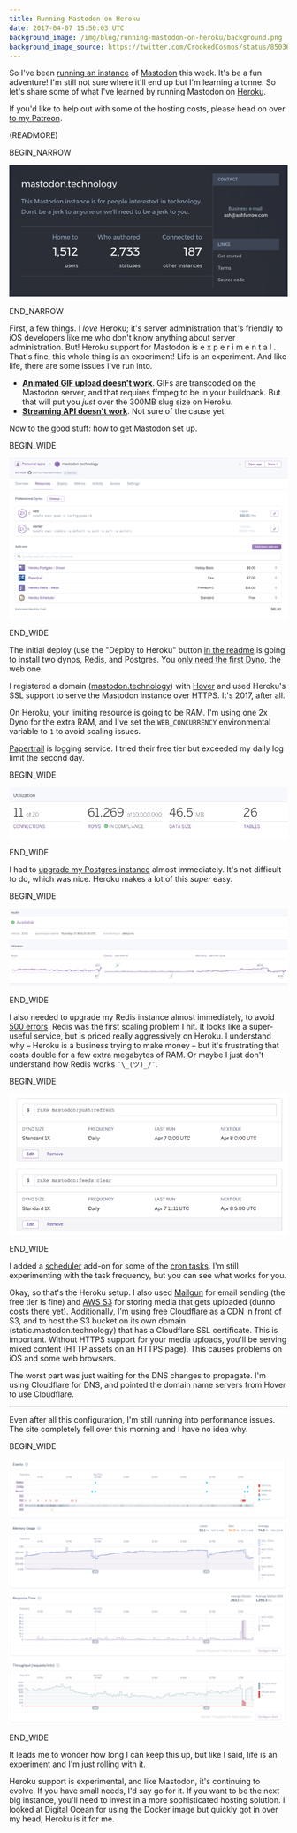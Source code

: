 ```yaml
---
title: Running Mastodon on Heroku
date: 2017-04-07 15:50:03 UTC
background_image: /img/blog/running-mastodon-on-heroku/background.png
background_image_source: https://twitter.com/CrookedCosmos/status/850365833448742913
---
```


So I've been [running an instance](/blog/mastodon-administration/) of [Mastodon](https://github.com/tootsuite/mastodon) this week. It's be a fun adventure! I'm still not sure where it'll end up but I'm learning a tonne. So let's share some of what I've learned by running Mastodon on [Heroku](http://heroku.com).

If you'd like to help out with some of the hosting costs, please head on over [to my Patreon](https://patreon.com/user?u=3581610).

(READMORE)

BEGIN_NARROW

![Extended info](/img/blog/running-mastodon-on-heroku/info.png)

END_NARROW

First, a few things. I _love_ Heroku; it's server administration that's friendly to iOS developers like me who don't know anything about server administration. But! Heroku support for Mastodon is  e x p e r i m e n t a l . That's fine, this whole thing is an experiment! Life is an experiment. And like life, there are some issues I've run into.

- [**Animated GIF upload doesn't work**](https://github.com/tootsuite/mastodon/issues/1007). GIFs are transcoded on the Mastodon server, and that requires ffmpeg to be in your buildpack. But that will put you _just_ over the 300MB slug size on Heroku.
- [**Streaming API doesn't work**](https://github.com/tootsuite/mastodon/issues/1119). Not sure of the cause yet.

Now to the good stuff: how to get Mastodon set up. 

BEGIN_WIDE

![Heroku Resources](/img/blog/running-mastodon-on-heroku/resources.png)

END_WIDE

The initial deploy (use the "Deploy to Heroku" button [in the readme](https://github.com/tootsuite/mastodon#deployment-on-heroku-experimental) is going to install two dynos, Redis, and Postgres. You [only need the first Dyno](https://github.com/tootsuite/mastodon/blob/4e41cd9ab8f51120d558b70528b163c98993be53/config/puma.rb#L11-L13), the web one.

I registered a domain ([mastodon.technology](https://mastodon.technology)) with [Hover](https://www.hover.com) and used Heroku's SSL support to serve the Mastodon instance over HTTPS. It's 2017, after all.

On Heroku, your limiting resource is going to be RAM. I'm using one 2x Dyno for the extra RAM, and I've set the `WEB_CONCURRENCY` environmental variable to `1` to avoid scaling issues.

[Papertrail](https://elements.heroku.com/addons/papertrail) is logging service. I tried their free tier but exceeded my daily log limit the second day.

BEGIN_WIDE

![Postgres](/img/blog/running-mastodon-on-heroku/postgres.png)

END_WIDE

I had to [upgrade my Postgres instance](https://devcenter.heroku.com/articles/upgrading-heroku-postgres-databases) almost immediately. It's not difficult to do, which was nice. Heroku makes a lot of this _super_ easy.

BEGIN_WIDE

![Redis](/img/blog/running-mastodon-on-heroku/redis.png)

END_WIDE

I also needed to upgrade my Redis instance almost immediately, to avoid [500 errors](https://github.com/tootsuite/mastodon/issues/957). Redis was the first scaling problem I hit. It looks like a super-useful service, but is priced really aggressively on Heroku. I understand why – Heroku is a business trying to make money – but it's frustrating that costs double for a few extra megabytes of RAM. Or maybe I just don't understand how Redis works `¯\_(ツ)_/¯`.

BEGIN_WIDE

![Scheduler for cron jobs](/img/blog/running-mastodon-on-heroku/scheduler.png)

END_WIDE

I added a [scheduler](https://elements.heroku.com/addons/scheduler) add-on for some of the [cron tasks](https://github.com/tootsuite/mastodon#tasks). I'm still experimenting with the task frequency, but you can see what works for you.

Okay, so that's the Heroku setup. I also used [Mailgun](https://www.mailgun.com) for email sending (the free tier is fine) and [AWS S3](https://aws.amazon.com) for storing media that gets uploaded (dunno costs there yet). Additionally, I'm using free [Cloudflare](https://www.cloudflare.com) as a CDN in front of S3, and to host the S3 bucket on its own domain (static.mastodon.technology) that has a Cloudflare SSL certificate. This is important. Without HTTPS support for your media uploads, you'll be serving mixed content (HTTP assets on an HTTPS page). This causes problems on iOS and some web browsers.

The worst part was just waiting for the DNS changes to propagate. I'm using Cloudflare for DNS, and pointed the domain name servers from Hover to use Cloudflare.

---

Even after all this configuration, I'm still running into performance issues. The site completely fell over this morning and I have no idea why.

BEGIN_WIDE

![Performance](/img/blog/running-mastodon-on-heroku/perf.png)

END_WIDE

It leads me to wonder how long I can keep this up, but like I said, life is an experiment and I'm just rolling with it.

Heroku support is experimental, and like Mastodon, it's continuing to evolve. If you have small needs, I'd say go for it. If you want to be the next big instance, you'll need to invest in a more sophisticated hosting solution. I looked at Digital Ocean for using the Docker image but quickly got in over my head; Heroku is it for me.
